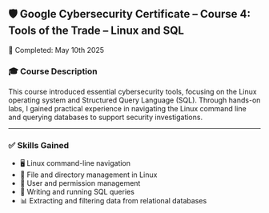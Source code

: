 ## 🛡️ Google Cybersecurity Certificate – Course 4: Tools of the Trade – Linux and SQL  
📅 Completed: May 10th 2025

### 🎓 Course Description  
This course introduced essential cybersecurity tools, focusing on the Linux operating system and Structured Query Language (SQL). Through hands-on labs, I gained practical experience in navigating the Linux command line and querying databases to support security investigations.

---

### ✅ Skills Gained
- 🖥️ Linux command-line navigation  
- 📂 File and directory management in Linux  
- 👥 User and permission management  
- 🧮 Writing and running SQL queries  
- 📊 Extracting and filtering data from relational databases
